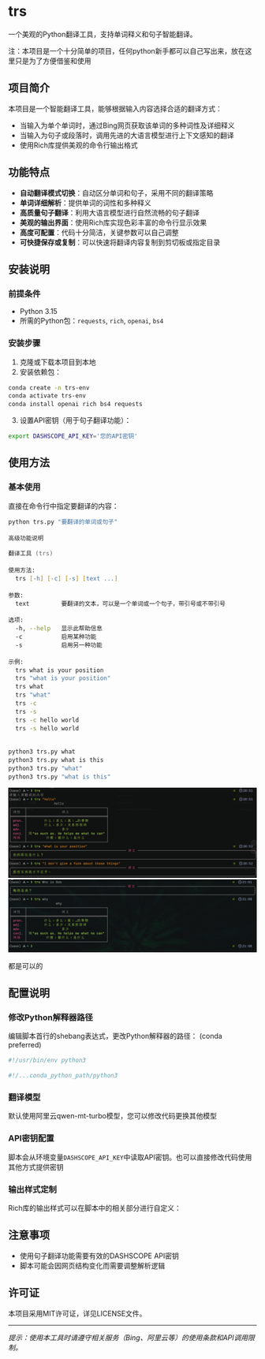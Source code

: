 # trs

一个美观的Python翻译工具，支持单词释义和句子智能翻译。

注：本项目是一个十分简单的项目，任何python新手都可以自己写出来，放在这里只是为了方便借鉴和使用

## 项目简介

本项目是一个智能翻译工具，能够根据输入内容选择合适的翻译方式：

- 当输入为单个单词时，通过Bing网页获取该单词的多种词性及详细释义
- 当输入为句子或段落时，调用先进的大语言模型进行上下文感知的翻译
- 使用Rich库提供美观的命令行输出格式

## 功能特点

- **自动翻译模式切换**：自动区分单词和句子，采用不同的翻译策略
- **单词详细解析**：提供单词的词性和多种释义
- **高质量句子翻译**：利用大语言模型进行自然流畅的句子翻译
- **美观的输出界面**：使用Rich库实现色彩丰富的命令行显示效果
- **高度可配置**：代码十分简洁，关键参数可以自己调整
- **可快捷保存或复制**：可以快速将翻译内容复制到剪切板或指定目录

## 安装说明

### 前提条件

- Python 3.15
- 所需的Python包：`requests`, `rich`, `openai`, `bs4`

### 安装步骤

1. 克隆或下载本项目到本地
2. 安装依赖包：

```zsh
conda create -n trs-env  
conda activate trs-env
conda install openai rich bs4 requests
```

3. 设置API密钥（用于句子翻译功能）：

```zsh
export DASHSCOPE_API_KEY='您的API密钥'
```

## 使用方法

### 基本使用

直接在命令行中指定要翻译的内容：

```zsh
python trs.py "要翻译的单词或句子"

高级功能说明
```

```zsh
翻译工具 (trs)

使用方法:
  trs [-h] [-c] [-s] [text ...]

参数:
  text         要翻译的文本，可以是一个单词或一个句子，带引号或不带引号

选项:
  -h, --help   显示此帮助信息
  -c           启用某种功能
  -s           启用另一种功能

示例:
  trs what is your position
  trs "what is your position"
  trs what
  trs "what"
  trs -c
  trs -s
  trs -c hello world
  trs -s hello world
 
```

```zsh
python3 trs.py what
python3 trs.py what is this
python3 trs.py "what"
python3 trs.py "what is this"
```

![演示图片](./example.png)
![演示图片2](./example2.png)

都是可以的

## 配置说明

### 修改Python解释器路径

编辑脚本首行的shebang表达式，更改Python解释器的路径：
(conda preferred)

```python
#!/usr/bin/env python3
```

```python
#!/...conda_python_path/python3
```

### 翻译模型

默认使用阿里云qwen-mt-turbo模型，您可以修改代码更换其他模型

### API密钥配置

脚本会从环境变量`DASHSCOPE_API_KEY`中读取API密钥。也可以直接修改代码使用其他方式提供密钥

### 输出样式定制

Rich库的输出样式可以在脚本中的相关部分进行自定义：

## 注意事项

- 使用句子翻译功能需要有效的DASHSCOPE API密钥
- 脚本可能会因网页结构变化而需要调整解析逻辑

## 许可证

本项目采用MIT许可证，详见LICENSE文件。

---

*提示：使用本工具时请遵守相关服务（Bing、阿里云等）的使用条款和API调用限制。*
